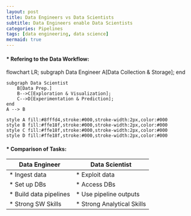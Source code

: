 ```yaml
---
layout: post
title: Data Engineers vs Data Scientists
subtitle: Data Engineers enable Data Scientists
categories: Pipelines
tags: [data engineering, data science]
mermaid: true
---
```


#### * Refering to the Data Workflow:
<div class="mermaid">
flowchart LR;
    subgraph Data Engineer
        A[Data Collection & Storage];
    end

    subgraph Data Scientist
        B[Data Prep.] 
        B-->C[Exploration & Visualization];
        C-->D[Experimentation & Prediction];
    end
    A --> B

    style A fill:#8fffd4,stroke:#000,stroke-width:2px,color:#000
    style B fill:#ffe18f,stroke:#000,stroke-width:2px,color:#000
    style C fill:#ffe18f,stroke:#000,stroke-width:2px,color:#000
    style D fill:#ffe18f,stroke:#000,stroke-width:2px,color:#000

</div>


#### * Comparison of Tasks:

| Data Engineer            | Data Scientist             |
| --- | --- |
| * Ingest data            | * Exploit data             |
| * Set up DBs             | * Access DBs               |
| * Build data pipelines   | * Use pipeline outputs     |
| * Strong SW Skills       | * Strong Analytical Skills |



